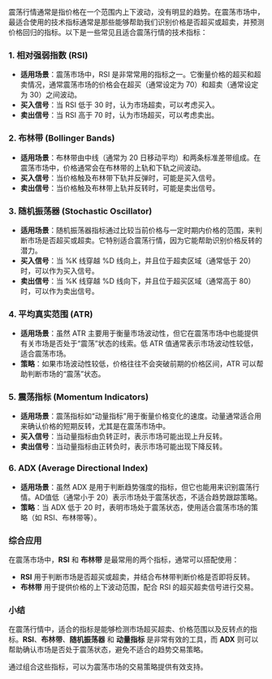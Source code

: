 震荡行情通常是指价格在一个范围内上下波动，没有明显的趋势。在震荡市场中，最适合使用的技术指标通常是那些能够帮助我们识别价格是否超买或超卖，并预测价格回归的指标。以下是一些常见且适合震荡行情的技术指标：

### 1. **相对强弱指数 (RSI)**

-   **适用场景**：震荡市场中，RSI 是非常常用的指标之一。它衡量价格的超买和超卖情况，通常震荡市场的价格会在超买（通常设定为 70）和超卖（通常设定为 30）之间波动。
-   **买入信号**：当 RSI 低于 30 时，认为市场超卖，可以考虑买入。
-   **卖出信号**：当 RSI 高于 70 时，认为市场超买，可以考虑卖出。

### 2. **布林带 (Bollinger Bands)**

-   **适用场景**：布林带由中线（通常为 20 日移动平均）和两条标准差带组成。在震荡市场中，价格通常会在布林带的上轨和下轨之间波动。
-   **买入信号**：当价格触及布林带下轨并反弹时，可能是买入信号。
-   **卖出信号**：当价格触及布林带上轨并反转时，可能是卖出信号。

### 3. **随机振荡器 (Stochastic Oscillator)**

-   **适用场景**：随机振荡器指标通过比较当前价格与一定时期内价格的范围，来判断市场是否超买或超卖。它特别适合震荡行情，因为它能帮助识别价格反转的潜力。
-   **买入信号**：当 %K 线穿越 %D 线向上，并且位于超卖区域（通常低于 20）时，可以作为买入信号。
-   **卖出信号**：当 %K 线穿越 %D 线向下，并且位于超买区域（通常高于 80）时，可以作为卖出信号。

### 4. **平均真实范围 (ATR)**

-   **适用场景**：虽然 ATR 主要用于衡量市场波动性，但它在震荡市场中也能提供有关市场是否处于“震荡”状态的线索。低 ATR 值通常表示市场波动性较低，适合震荡市场。
-   **策略**：如果市场波动性较低，价格往往不会突破前期的价格区间，ATR 可以帮助判断市场的“震荡”状态。

### 5. **震荡指标 (Momentum Indicators)**

-   **适用场景**：震荡指标如“动量指标”用于衡量价格变化的速度。动量通常适合用来确认价格的短期反转，尤其是在震荡市场中。
-   **买入信号**：当动量指标由负转正时，表示市场可能出现上升反转。
-   **卖出信号**：当动量指标由正转负时，表示市场可能出现下降反转。

### 6. **ADX (Average Directional Index)**

-   **适用场景**：虽然 ADX 是用于判断趋势强度的指标，但它也能用来识别震荡行情。AD值低（通常小于 20）表示市场处于震荡状态，不适合趋势跟踪策略。
-   **策略**：当 ADX 低于 20 时，表明市场处于震荡状态，使用适合震荡市场的策略（如 RSI、布林带等）。

### 综合应用

在震荡市场中，**RSI** 和 **布林带** 是最常用的两个指标，通常可以搭配使用：

-   **RSI** 用于判断市场是否超买或超卖，并结合布林带判断价格是否即将反转。
-   **布林带** 用于提供价格的上下波动范围，配合 RSI 的超买超卖信号进行交易。

### 小结

在震荡行情中，适合的指标是能够检测市场超买超卖、价格范围以及反转点的指标。**RSI**、**布林带**、**随机振荡器** 和 **动量指标** 是非常有效的工具，而 **ADX** 则可以帮助确认市场是否处于震荡状态，避免不适合的趋势交易策略。

通过组合这些指标，可以为震荡市场的交易策略提供有效支持。